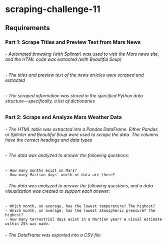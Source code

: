 # scraping-challenge-11

## Requirements

### Part 1: Scrape Titles and Preview Text from Mars News

###### - Automated browsing (with Splinter) was used to visit the Mars news site, and the HTML code was extracted (with Beautiful Soup)
###### - The titles and preview text of the news articles were scraped and extracted
###### - The scraped information was stored in the specified Python data structure—specifically, a list of dictionaries

### Part 2: Scrape and Analyze Mars Weather Data

###### - The HTML table was extracted into a Pandas DataFrame. Either Pandas or Splinter and Beautiful Soup were used to scrape the data. The columns have the correct headings and data types
###### - The data was analyzed to answer the following questions:
    - How many months exist on Mars?
    - How many Martian days' worth of data are there?
###### - The data was analyzed to answer the following questions, and a data visualization was created to support each answer:
    - Which month, on average, has the lowest temperature? The highest?
    - Which month, on average, has the lowest atmospheric pressure? The highest?
    - How many terrestrial days exist in a Martian year? A visual estimate within 25% was made.
###### - The DataFrame was exported into a CSV file
